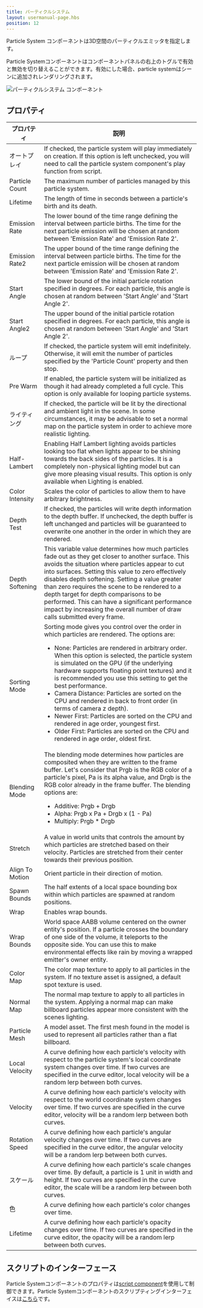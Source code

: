 ```yaml
---
title: パーティクルシステム
layout: usermanual-page.hbs
position: 12
---
```


Particle System コンポーネントは3D空間のパーティクルエミッタを指定します。

Particle Systemコンポーネントはコンポーネントパネルの右上のトグルで有効と無効を切り替えることができます。有効にした場合、particle systemはシーンに追加されレンダリングされます。

![パーティクルシステム コンポーネント][1]

## プロパティ

| プロパティ        | 説明 |
|-----------------|-------------|
| オートプレイ       | If checked, the particle system will play immediately on creation. If this option is left unchecked, you will need to call the particle system component's play function from script. |
| Particle Count  | The maximum number of particles managed by this particle system. |
| Lifetime        | The length of time in seconds between a particle's birth and its death. |
| Emission Rate   | The lower bound of the time range defining the interval between particle births. The time for the next particle emission will be chosen at random between 'Emission Rate' and 'Emission Rate 2'. |
| Emission Rate2  | The upper bound of the time range defining the interval between particle births. The time for the next particle emission will be chosen at random between 'Emission Rate' and 'Emission Rate 2'. |
| Start Angle     | The lower bound of the initial particle rotation specified in degrees. For each particle, this angle is chosen at random between 'Start Angle' and 'Start Angle 2'. |
| Start Angle2    | The upper bound of the initial particle rotation specified in degrees. For each particle, this angle is chosen at random between 'Start Angle' and 'Start Angle 2'. |
| ループ            | If checked, the particle system will emit indefinitely. Otherwise, it will emit the number of particles specified by the 'Particle Count' property and then stop. |
| Pre Warm        | If enabled, the particle system will be initialized as though it had already completed a full cycle. This option is only available for looping particle systems. |
| ライティング        | If checked, the particle will be lit by the directional and ambient light in the scene. In some circumstances, it may be advisable to set a normal map on the particle system in order to achieve more realistic lighting. |
| Half-Lambert    | Enabling Half Lambert lighting avoids particles looking too flat when lights appear to be shining towards the back sides of the particles. It is a completely non-physical lighting model but can give more pleasing visual results. This option is only available when Lighting is enabled. |
| Color Intensity | Scales the color of particles to allow them to have arbitrary brightness. |
| Depth Test      | If checked, the particles will write depth information to the depth buffer. If unchecked, the depth buffer is left unchanged and particles will be guaranteed to overwrite one another in the order in which they are rendered. |
| Depth Softening | This variable value determines how much particles fade out as they get closer to another surface. This avoids the situation where particles appear to cut into surfaces. Setting this value to zero effectively disables depth softening. Setting a value greater than zero requires the scene to be rendered to a depth target for depth comparisons to be performed. This can have a significant performance impact by increasing the overall number of draw calls submitted every frame. |
| Sorting Mode    | Sorting mode gives you control over the order in which particles are rendered. The options are: <ul><li>None: Particles are rendered in arbitrary order. When this option is selected, the particle system is simulated on the GPU (if the underlying hardware supports floating point textures) and it is recommended you use this setting to get the best performance.</li><li>Camera Distance: Particles are sorted on the CPU and rendered in back to front order (in terms of camera z depth).</li><li>Newer First: Particles are sorted on the CPU and rendered in age order, youngest first.</li><li>Older First: Particles are sorted on the CPU and rendered in age order, oldest first.</li></ul> |
| Blending Mode   | The blending mode determines how particles are composited when they are written to the frame buffer. Let's consider that Prgb is the RGB color of a particle's pixel, Pa is its alpha value, and Drgb is the RGB color already in the frame buffer. The blending options are: <ul><li>Additive: Prgb + Drgb</li><li>Alpha: Prgb x Pa + Drgb x (1 - Pa)</li><li>Multiply: Prgb * Drgb</li></ul> |
| Stretch         | A value in world units that controls the amount by which particles are stretched based on their velocity. Particles are stretched from their center towards their previous position. |
| Align To Motion | Orient particle in their direction of motion. |
| Spawn Bounds    | The half extents of a local space bounding box within which particles are spawned at random positions. |
| Wrap            | Enables wrap bounds. |
| Wrap Bounds     | World space AABB volume centered on the owner entity's position. If a particle crosses the boundary of one side of the volume, it teleports to the opposite side. You can use this to make environmental effects like rain by moving a wrapped emitter's owner entity. |
| Color Map       | The color map texture to apply to all particles in the system. If no texture asset is assigned, a default spot texture is used. |
| Normal Map      | The normal map texture to apply to all particles in the system. Applying a normal map can make billboard particles appear more consistent with the scenes lighting. |
| Particle Mesh   | A model asset. The first mesh found in the model is used to represent all particles rather than a flat billboard. |
| Local Velocity  | A curve defining how each particle's velocity with respect to the particle system's local coordinate system changes over time. If two curves are specified in the curve editor, local velocity will be a random lerp between both curves. |
| Velocity        | A curve defining how each particle's velocity with respect to the world coordinate system changes over time. If two curves are specified in the curve editor, velocity will be a random lerp between both curves. |
| Rotation Speed  | A curve defining how each particle's angular velocity changes over time. If two curves are specified in the curve editor, the angular velocity will be a random lerp between both curves. |
| スケール           | A curve defining how each particle's scale changes over time. By default, a particle is 1 unit in width and height. If two curves are specified in the curve editor, the scale will be a random lerp between both curves. |
| 色           | A curve defining how each particle's color changes over time. |
| Lifetime        | A curve defining how each particle's opacity changes over time. If two curves are specified in the curve editor, the opacity will be a random lerp between both curves. |

## スクリプトのインターフェース

Particle Systemコンポーネントのプロパティは[script component][2]を使用して制御できます。Particle Systemコンポーネントのスクリプティングインターフェイスは[こちら][3]です。

[1]: /images/user-manual/scenes/components/component-particle-system.png
[2]: /user-manual/packs/components/script
[3]: /api/pc.ParticleSystemComponent.html

